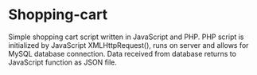 # Shopping-cart
Simple shopping cart script written in JavaScript and PHP.
PHP script is initialized by JavaScript XMLHttpRequest(), runs on server and allows for MySQL database connection. Data received from database returns to JavaScript function as JSON file. 
